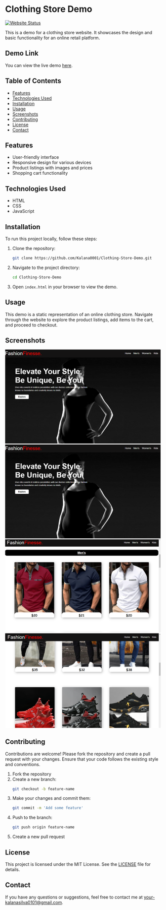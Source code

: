 # Clothing Store Demo

[![Website Status](https://img.shields.io/website-up-down-green-red/https/kalana0001.github.io/clothing-store-demo.svg)](https://kalana0001.github.io/clothing-store-demo/)

This is a demo for a clothing store website. It showcases the design and basic functionality for an online retail platform.

## Demo Link

You can view the live demo [here](https://kalana0001.github.io/clothing-store-demo/).

## Table of Contents

- [Features](#features)
- [Technologies Used](#technologies-used)
- [Installation](#installation)
- [Usage](#usage)
- [Screenshots](#screenshots)
- [Contributing](#contributing)
- [License](#license)
- [Contact](#contact)

## Features

- User-friendly interface
- Responsive design for various devices
- Product listings with images and prices
- Shopping cart functionality

## Technologies Used

- HTML
- CSS
- JavaScript

## Installation

To run this project locally, follow these steps:

1. Clone the repository:
    ```bash
    git clone https://github.com/Kalana0001/Clothing-Store-Demo.git
    ```

2. Navigate to the project directory:
    ```bash
    cd Clothing-Store-Demo
    ```

3. Open `index.html` in your browser to view the demo.

## Usage

This demo is a static representation of an online clothing store. Navigate through the website to explore the product listings, add items to the cart, and proceed to checkout.

## Screenshots

![Home Page](/Assests/screenshots/screenshot1.png)
![Product Listing 1](/Assests/screenshots/screenshot1.png)
![Product Listing 2](/Assests/screenshots/screenshot2.png)
![Footer](/Assests/screenshots/screenshot3.png)

## Contributing

Contributions are welcome! Please fork the repository and create a pull request with your changes. Ensure that your code follows the existing style and conventions.

1. Fork the repository
2. Create a new branch:
    ```bash
    git checkout -b feature-name
    ```
3. Make your changes and commit them:
    ```bash
    git commit -m 'Add some feature'
    ```
4. Push to the branch:
    ```bash
    git push origin feature-name
    ```
5. Create a new pull request

## License

This project is licensed under the MIT License. See the [LICENSE](LICENSE) file for details.

## Contact

If you have any questions or suggestions, feel free to contact me at [your-kalanasilva0101@gmail.com](mailto:your-kalanasilva0101@gmail.com).

